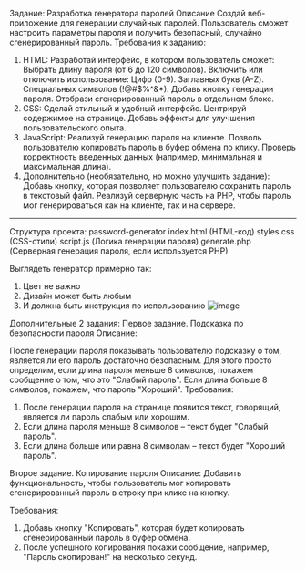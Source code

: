 Задание: Разработка генератора паролей
Описание
Создай веб-приложение для генерации случайных паролей. Пользователь сможет настроить параметры пароля и получить безопасный, случайно сгенерированный пароль.
Требования к заданию:
1.	HTML:
Разработай интерфейс, в котором пользователь сможет:
Выбрать длину пароля (от 6 до 120 символов).
Включить или отключить использование:
Цифр (0-9).
Заглавных букв (A-Z).
Специальных символов (!@#$%^&*).
Добавь кнопку генерации пароля.
Отобрази сгенерированный пароль в отдельном блоке.
2.	CSS:
Сделай стильный и удобный интерфейс.
Центрируй содержимое на странице.
Добавь эффекты для улучшения пользовательского опыта.
3.	JavaScript:
Реализуй генерацию пароля на клиенте.
Позволь пользователю копировать пароль в буфер обмена по клику.
Проверь корректность введенных данных (например, минимальная и максимальная длина).
 
4.	Дополнительно (необязательно, но можно улучшить задание):
Добавь кнопку, которая позволяет пользователю сохранить пароль в текстовый файл. Реализуй серверную часть на PHP, чтобы пароль мог генерироваться как на клиенте, так и на сервере.
________________________________________
Структура проекта:
password-generator
index.html (HTML-код)
styles.css (CSS-стили)
script.js (Логика генерации пароля)
generate.php (Серверная генерация пароля, если используется PHP)

Выглядеть генератор примерно так: 
1) Цвет не важно
2) Дизайн может быть любым
3) И должна быть инструкция по использованию
![image](https://github.com/user-attachments/assets/25a51885-a274-41f8-a5b2-d1cb245662d1)




Дополнительные 2 задания:
Первое задание. Подсказка по безопасности пароля
Описание:

После генерации пароля показывать пользователю подсказку о том, является ли его пароль достаточно безопасным. Для этого просто определим, если длина пароля меньше 8 символов, покажем сообщение о том, что это "Слабый пароль". Если длина больше 8 символов, покажем, что пароль "Хороший".
Требования:
1) После генерации пароля на странице появится текст, говорящий, является ли пароль слабым или хорошим.
2) Если длина пароля меньше 8 символов – текст будет "Слабый пароль".
3) Если длина больше или равна 8 символам – текст будет "Хороший пароль".

Второе задание. Копирование пароля
Описание:
Добавить функциональность, чтобы пользователь мог копировать сгенерированный пароль в строку при клике на кнопку.

Требования:
1) Добавь кнопку "Копировать", которая будет копировать сгенерированный пароль в буфер обмена.
2) После успешного копирования покажи сообщение, например, "Пароль скопирован!" на несколько секунд.
